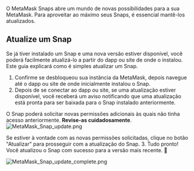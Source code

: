 O MetaMask Snaps abre um mundo de novas possibilidades para a sua MetaMask. Para aproveitar ao máximo seus Snaps, é essencial mantê-los atualizados.


Atualize um Snap
----------------


Se já tiver instalado um Snap e uma nova versão estiver disponível, você poderá facilmente atualizá-lo a partir do dapp ou site de onde o instalou. Este guia explicará como é simples atualizar um Snap.


1. Confirme se desbloqueou sua instância da MetaMask, depois navegue até o dapp ou site de onde inicialmente instalou o Snap.
2. Depois de se conectar ao dapp ou site, se uma atualização estiver disponível, você receberá um aviso notificando que uma atualização está pronta para ser baixada para o Snap instalado anteriormente.  
  
O Snap poderá solicitar novas permissões adicionais às quais não tinha acesso anteriormente. **Revise-as cuidadosamente**.
![MetaMask_Snap_update.png](https://support.metamask.io/hc/article_attachments/18406616630683)


Se estiver à vontade com as novas permissões solicitadas, clique no botão "Atualizar" para prosseguir com a atualização do Snap.
3. Tudo pronto! Você atualizou o Snap com sucesso para a versão mais recente. 🚀


![MetaMask_Snap_update_complete.png](https://support.metamask.io/hc/article_attachments/18406616631835)

